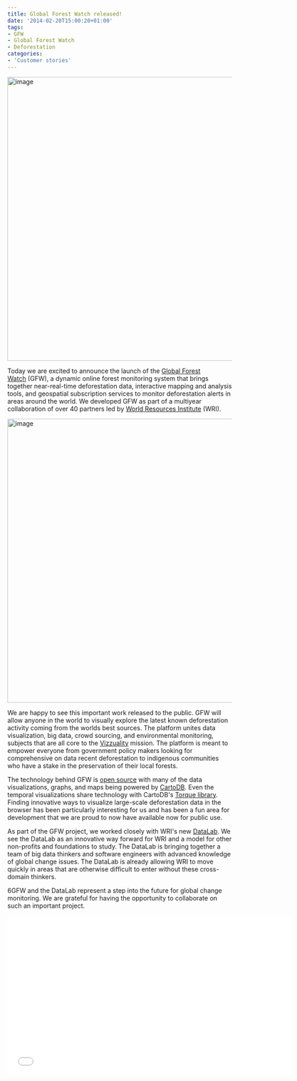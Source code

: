 ```yaml
---
title: Global Forest Watch released!
date: '2014-02-20T15:00:20+01:00'
tags:
- GFW
- Global Forest Watch
- Deforestation
categories:
- 'Customer stories'
---
```


<img alt="image" src="http://i.imgur.com/b9PpCKv.jpg" width="637"/>

Today we are excited to announce the launch of the <a href="http://www.globalforestwatch.org/" title="Global Forest Watch">Global Forest Watch</a> (GFW), a dynamic online forest monitoring system that brings together near-real-time deforestation data, interactive mapping and analysis tools, and geospatial subscription services to monitor deforestation alerts in areas around the world. We developed GFW as part of a multiyear collaboration of over 40 partners led by <a href="http://www.wri.org/" title="World Resources Institute" target="_blank">World Resources Institute</a> (WRI).

<img alt="image" src="http://i.imgur.com/r6XX9MT.gif" width="637"/>

We are happy to see this important work released to the public. GFW will allow anyone in the world to visually explore the latest known deforestation activity coming from the worlds best sources. The platform unites data visualization, big data, crowd sourcing, and environmental monitoring, subjects that are all core to the <a href="http://www.vizzuality.com/" title="Vizzuality" target="_blank">Vizzuality</a> mission. The platform is meant to empower everyone from government policy makers looking for comprehensive on data recent deforestation to indigenous communities who have a stake in the preservation of their local forests.

The technology behind GFW is <a href="https://github.com/vizzuality/gfw" target="_blank">open source</a> with many of the data visualizations, graphs, and maps being powered by <a href="http://cartodb.com/">CartoDB</a>. Even the temporal visualizations share technology with CartoDB's <a href="http://blog.cartodb.com/post/67674300140/beautiful-maps-with-torque" title="Torque" target="_blank">Torque library</a>. Finding innovative ways to visualize large-scale deforestation data in the browser has been particularly interesting for us and has been a fun area for development that we are proud to now have available now for public use.

As part of the GFW project, we worked closely with WRI's new <a href="http://datalab.wri.org/" target="_blank">DataLab</a>. We see the DataLab as an innovative way forward for WRI and a model for other non-profits and foundations to study. The DataLab is bringing together a team of big data thinkers and software engineers with advanced knowledge of global change issues. The DataLab is already allowing WRI to move quickly in areas that are otherwise difficult to enter without these cross-domain thinkers.

6GFW and the DataLab represent a step into the future for global change monitoring. We are grateful for having the opportunity to collaborate on such an important project.

<iframe frameborder="0" height="358" src="//www.youtube.com/embed/lTG-0brb98I" width="637"></iframe>
